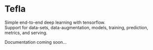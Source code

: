# Tefla
Simple end-to-end deep learning with tensorflow.  
Support for data-sets, data-augmentation, models, training, prediction, metrics, and serving.

Documentation coming soon...
